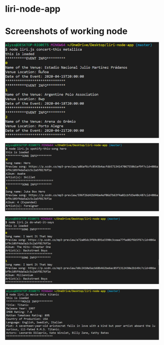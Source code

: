 # liri-node-app

# Screenshots of working node
![](screenshots/concert-this.PNG)

![](screenshots/spotify-this.PNG)

![](screenshots/do-what-it-says.PNG)

![](screenshots/movie-this.PNG)
